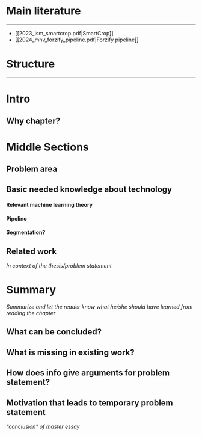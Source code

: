 
# Main literature
---

* [[2023_ism_smartcrop.pdf|SmartCrop]]
* [[2024_mhv_forzify_pipeline.pdf|Forzify pipeline]]

# Structure
---

# Intro
## Why chapter?

# Middle Sections

## Problem area

## Basic needed knowledge about technology

#### Relevant machine learning theory

#### Pipeline

#### Segmentation?

## Related work
_In context of the thesis/problem statement_

# Summary
_Summarize and let the reader know what he/she should have learned from reading the chapter_

## What can be concluded?

## What is missing in existing work?

## How does info give arguments for problem statement?

## Motivation that leads to temporary problem statement
_"conclusion" of master essay_